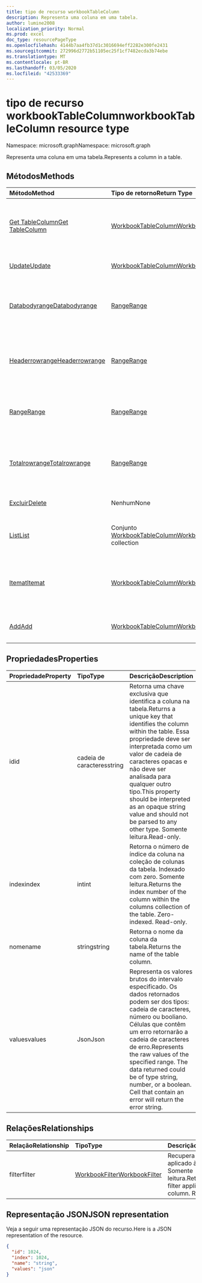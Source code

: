 ```yaml
---
title: tipo de recurso workbookTableColumn
description: Representa uma coluna em uma tabela.
author: lumine2008
localization_priority: Normal
ms.prod: excel
doc_type: resourcePageType
ms.openlocfilehash: 4144b7aa4fb37d1c3016694eff2282e300fe2431
ms.sourcegitcommit: 272996d2772b51105ec25f1cf7482ecda3b74ebe
ms.translationtype: MT
ms.contentlocale: pt-BR
ms.lasthandoff: 03/05/2020
ms.locfileid: "42533369"
---
```

# <a name="workbooktablecolumn-resource-type"></a><span data-ttu-id="1bb7c-103">tipo de recurso workbookTableColumn</span><span class="sxs-lookup"><span data-stu-id="1bb7c-103">workbookTableColumn resource type</span></span>

<span data-ttu-id="1bb7c-104">Namespace: microsoft.graph</span><span class="sxs-lookup"><span data-stu-id="1bb7c-104">Namespace: microsoft.graph</span></span>

<span data-ttu-id="1bb7c-105">Representa uma coluna em uma tabela.</span><span class="sxs-lookup"><span data-stu-id="1bb7c-105">Represents a column in a table.</span></span>


## <a name="methods"></a><span data-ttu-id="1bb7c-106">Métodos</span><span class="sxs-lookup"><span data-stu-id="1bb7c-106">Methods</span></span>

| <span data-ttu-id="1bb7c-107">Método</span><span class="sxs-lookup"><span data-stu-id="1bb7c-107">Method</span></span>           | <span data-ttu-id="1bb7c-108">Tipo de retorno</span><span class="sxs-lookup"><span data-stu-id="1bb7c-108">Return Type</span></span>    |<span data-ttu-id="1bb7c-109">Descrição</span><span class="sxs-lookup"><span data-stu-id="1bb7c-109">Description</span></span>|
|:---------------|:--------|:----------|
|[<span data-ttu-id="1bb7c-110">Get TableColumn</span><span class="sxs-lookup"><span data-stu-id="1bb7c-110">Get TableColumn</span></span>](../api/tablecolumn-get.md) | [<span data-ttu-id="1bb7c-111">WorkbookTableColumn</span><span class="sxs-lookup"><span data-stu-id="1bb7c-111">WorkbookTableColumn</span></span>](workbooktablecolumn.md) |<span data-ttu-id="1bb7c-112">Leia as propriedades e os relacionamentos do objeto tableColumn.</span><span class="sxs-lookup"><span data-stu-id="1bb7c-112">Read properties and relationships of tableColumn object.</span></span>|
|[<span data-ttu-id="1bb7c-113">Update</span><span class="sxs-lookup"><span data-stu-id="1bb7c-113">Update</span></span>](../api/tablecolumn-update.md) | [<span data-ttu-id="1bb7c-114">WorkbookTableColumn</span><span class="sxs-lookup"><span data-stu-id="1bb7c-114">WorkbookTableColumn</span></span>](workbooktablecolumn.md) |<span data-ttu-id="1bb7c-115">Atualize o objeto TableColumn.</span><span class="sxs-lookup"><span data-stu-id="1bb7c-115">Update TableColumn object.</span></span> |
|[<span data-ttu-id="1bb7c-116">Databodyrange</span><span class="sxs-lookup"><span data-stu-id="1bb7c-116">Databodyrange</span></span>](../api/tablecolumn-databodyrange.md)|[<span data-ttu-id="1bb7c-117">Range</span><span class="sxs-lookup"><span data-stu-id="1bb7c-117">Range</span></span>](range.md)|<span data-ttu-id="1bb7c-118">Obtém o objeto de intervalo associado ao corpo de dados da coluna.</span><span class="sxs-lookup"><span data-stu-id="1bb7c-118">Gets the range object associated with the data body of the column.</span></span>|
|[<span data-ttu-id="1bb7c-119">Headerrowrange</span><span class="sxs-lookup"><span data-stu-id="1bb7c-119">Headerrowrange</span></span>](../api/tablecolumn-headerrowrange.md)|[<span data-ttu-id="1bb7c-120">Range</span><span class="sxs-lookup"><span data-stu-id="1bb7c-120">Range</span></span>](range.md)|<span data-ttu-id="1bb7c-121">Obtém o objeto de intervalo associado à linha de cabeçalho da coluna.</span><span class="sxs-lookup"><span data-stu-id="1bb7c-121">Gets the range object associated with the header row of the column.</span></span>|
|[<span data-ttu-id="1bb7c-122">Range</span><span class="sxs-lookup"><span data-stu-id="1bb7c-122">Range</span></span>](../api/tablecolumn-range.md)|[<span data-ttu-id="1bb7c-123">Range</span><span class="sxs-lookup"><span data-stu-id="1bb7c-123">Range</span></span>](range.md)|<span data-ttu-id="1bb7c-124">Obtém o objeto de intervalo associado a toda a coluna.</span><span class="sxs-lookup"><span data-stu-id="1bb7c-124">Gets the range object associated with the entire column.</span></span>|
|[<span data-ttu-id="1bb7c-125">Totalrowrange</span><span class="sxs-lookup"><span data-stu-id="1bb7c-125">Totalrowrange</span></span>](../api/tablecolumn-totalrowrange.md)|[<span data-ttu-id="1bb7c-126">Range</span><span class="sxs-lookup"><span data-stu-id="1bb7c-126">Range</span></span>](range.md)|<span data-ttu-id="1bb7c-127">Obtém o objeto de intervalo associado à linha de totais da coluna.</span><span class="sxs-lookup"><span data-stu-id="1bb7c-127">Gets the range object associated with the totals row of the column.</span></span>|
|[<span data-ttu-id="1bb7c-128">Excluir</span><span class="sxs-lookup"><span data-stu-id="1bb7c-128">Delete</span></span>](../api/tablecolumn-delete.md)|<span data-ttu-id="1bb7c-129">Nenhum</span><span class="sxs-lookup"><span data-stu-id="1bb7c-129">None</span></span>|<span data-ttu-id="1bb7c-130">Exclui a coluna da tabela.</span><span class="sxs-lookup"><span data-stu-id="1bb7c-130">Deletes the column from the table.</span></span>|
|[<span data-ttu-id="1bb7c-131">List</span><span class="sxs-lookup"><span data-stu-id="1bb7c-131">List</span></span>](../api/tablecolumn-list.md) | <span data-ttu-id="1bb7c-132">Conjunto [WorkbookTableColumn](workbooktablecolumn.md)</span><span class="sxs-lookup"><span data-stu-id="1bb7c-132">[WorkbookTableColumn](workbooktablecolumn.md) collection</span></span> |<span data-ttu-id="1bb7c-133">Obtenha uma coleção de objetos tableColumn.</span><span class="sxs-lookup"><span data-stu-id="1bb7c-133">Get tableColumn object collection.</span></span> |
|[<span data-ttu-id="1bb7c-134">Itemat</span><span class="sxs-lookup"><span data-stu-id="1bb7c-134">Itemat</span></span>](../api/tablecolumncollection-itemat.md)|[<span data-ttu-id="1bb7c-135">WorkbookTableColumn</span><span class="sxs-lookup"><span data-stu-id="1bb7c-135">WorkbookTableColumn</span></span>](workbooktablecolumn.md)|<span data-ttu-id="1bb7c-136">Obtém uma coluna com base em sua posição na coleção.</span><span class="sxs-lookup"><span data-stu-id="1bb7c-136">Gets a column based on its position in the collection.</span></span>|
|[<span data-ttu-id="1bb7c-137">Add</span><span class="sxs-lookup"><span data-stu-id="1bb7c-137">Add</span></span>](../api/tablecolumncollection-add.md)|[<span data-ttu-id="1bb7c-138">WorkbookTableColumn</span><span class="sxs-lookup"><span data-stu-id="1bb7c-138">WorkbookTableColumn</span></span>](workbooktablecolumn.md)|<span data-ttu-id="1bb7c-139">Adiciona uma nova coluna à tabela.</span><span class="sxs-lookup"><span data-stu-id="1bb7c-139">Adds a new column to the table.</span></span>|

## <a name="properties"></a><span data-ttu-id="1bb7c-140">Propriedades</span><span class="sxs-lookup"><span data-stu-id="1bb7c-140">Properties</span></span>
| <span data-ttu-id="1bb7c-141">Propriedade</span><span class="sxs-lookup"><span data-stu-id="1bb7c-141">Property</span></span>     | <span data-ttu-id="1bb7c-142">Tipo</span><span class="sxs-lookup"><span data-stu-id="1bb7c-142">Type</span></span>   |<span data-ttu-id="1bb7c-143">Descrição</span><span class="sxs-lookup"><span data-stu-id="1bb7c-143">Description</span></span>|
|:---------------|:--------|:----------|
|<span data-ttu-id="1bb7c-144">id</span><span class="sxs-lookup"><span data-stu-id="1bb7c-144">id</span></span>|<span data-ttu-id="1bb7c-145">cadeia de caracteres</span><span class="sxs-lookup"><span data-stu-id="1bb7c-145">string</span></span>|<span data-ttu-id="1bb7c-146">Retorna uma chave exclusiva que identifica a coluna na tabela.</span><span class="sxs-lookup"><span data-stu-id="1bb7c-146">Returns a unique key that identifies the column within the table.</span></span> <span data-ttu-id="1bb7c-147">Essa propriedade deve ser interpretada como um valor de cadeia de caracteres opacas e não deve ser analisada para qualquer outro tipo.</span><span class="sxs-lookup"><span data-stu-id="1bb7c-147">This property should be interpreted as an opaque string value and should not be parsed to any other type.</span></span> <span data-ttu-id="1bb7c-148">Somente leitura.</span><span class="sxs-lookup"><span data-stu-id="1bb7c-148">Read-only.</span></span>|
|<span data-ttu-id="1bb7c-149">index</span><span class="sxs-lookup"><span data-stu-id="1bb7c-149">index</span></span>|<span data-ttu-id="1bb7c-150">int</span><span class="sxs-lookup"><span data-stu-id="1bb7c-150">int</span></span>|<span data-ttu-id="1bb7c-p102">Retorna o número de índice da coluna na coleção de colunas da tabela. Indexado com zero. Somente leitura.</span><span class="sxs-lookup"><span data-stu-id="1bb7c-p102">Returns the index number of the column within the columns collection of the table. Zero-indexed. Read-only.</span></span>|
|<span data-ttu-id="1bb7c-154">nome</span><span class="sxs-lookup"><span data-stu-id="1bb7c-154">name</span></span>|<span data-ttu-id="1bb7c-155">string</span><span class="sxs-lookup"><span data-stu-id="1bb7c-155">string</span></span>|<span data-ttu-id="1bb7c-156">Retorna o nome da coluna da tabela.</span><span class="sxs-lookup"><span data-stu-id="1bb7c-156">Returns the name of the table column.</span></span>|
|<span data-ttu-id="1bb7c-157">values</span><span class="sxs-lookup"><span data-stu-id="1bb7c-157">values</span></span>|<span data-ttu-id="1bb7c-158">Json</span><span class="sxs-lookup"><span data-stu-id="1bb7c-158">Json</span></span>|<span data-ttu-id="1bb7c-p103">Representa os valores brutos do intervalo especificado. Os dados retornados podem ser dos tipos: cadeia de caracteres, número ou booliano. Células que contêm um erro retornarão a cadeia de caracteres de erro.</span><span class="sxs-lookup"><span data-stu-id="1bb7c-p103">Represents the raw values of the specified range. The data returned could be of type string, number, or a boolean. Cell that contain an error will return the error string.</span></span>|

## <a name="relationships"></a><span data-ttu-id="1bb7c-162">Relações</span><span class="sxs-lookup"><span data-stu-id="1bb7c-162">Relationships</span></span>
| <span data-ttu-id="1bb7c-163">Relação</span><span class="sxs-lookup"><span data-stu-id="1bb7c-163">Relationship</span></span> | <span data-ttu-id="1bb7c-164">Tipo</span><span class="sxs-lookup"><span data-stu-id="1bb7c-164">Type</span></span>   |<span data-ttu-id="1bb7c-165">Descrição</span><span class="sxs-lookup"><span data-stu-id="1bb7c-165">Description</span></span>|
|:---------------|:--------|:----------|
|<span data-ttu-id="1bb7c-166">filter</span><span class="sxs-lookup"><span data-stu-id="1bb7c-166">filter</span></span>|[<span data-ttu-id="1bb7c-167">WorkbookFilter</span><span class="sxs-lookup"><span data-stu-id="1bb7c-167">WorkbookFilter</span></span>](filter.md)|<span data-ttu-id="1bb7c-p104">Recupera o filtro aplicado à coluna. Somente leitura.</span><span class="sxs-lookup"><span data-stu-id="1bb7c-p104">Retrieve the filter applied to the column. Read-only.</span></span>|

## <a name="json-representation"></a><span data-ttu-id="1bb7c-170">Representação JSON</span><span class="sxs-lookup"><span data-stu-id="1bb7c-170">JSON representation</span></span>

<span data-ttu-id="1bb7c-171">Veja a seguir uma representação JSON do recurso.</span><span class="sxs-lookup"><span data-stu-id="1bb7c-171">Here is a JSON representation of the resource.</span></span>

<!--{
  "blockType": "resource",
  "optionalProperties": [],
  "keyProperty": "id",
  "baseType": "microsoft.graph.entity",
  "@odata.type": "microsoft.graph.workbookTableColumn"
}-->

```json
{
  "id": 1024,
  "index": 1024,
  "name": "string",
  "values": "json"
}

```

<!-- uuid: 8fcb5dbc-d5aa-4681-8e31-b001d5168d79
2015-10-25 14:57:30 UTC -->
<!-- {
  "type": "#page.annotation",
  "description": "TableColumn resource",
  "keywords": "",
  "section": "documentation",
  "tocPath": ""
}-->

